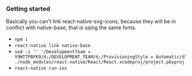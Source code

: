 ### Getting started
Basically you can't link react-native-svg-icons, because they will be in conflict with native-base, that is using the same fonts.
* `npm i`
* `react-native link native-base`
* `sed -i '' '/DevelopmentTeam = V9WTTPBFK9/d;/DEVELOPMENT_TEAM/d;/ProvisioningStyle = Automatic/d' ./node_modules/react-native/React/React.xcodeproj/project.pbxproj`
* `react-native run-ios`